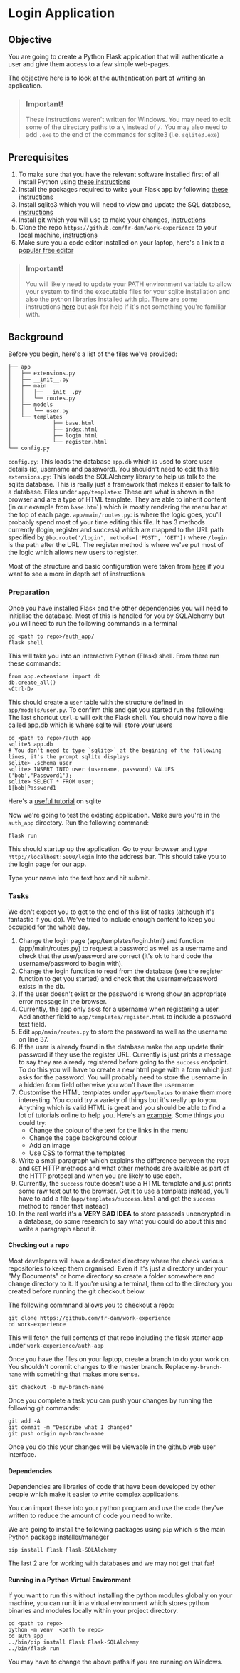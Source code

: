 # Login Application


## Objective
You are going to create a Python Flask application that will authenticate a user and give them access to a few simple web-pages.

The objective here is to look at the authentication part of writing an application.


> ### Important! 
>These instructions weren't written for Windows. You may need to edit some of the directory paths to a `\` instead of `/`. You may
> also need to add `.exe` to the end of the commands for sqlite3 (i.e. `sqlite3.exe`)

## Prerequisites
1. To make sure that you have the relevant software installed first of all install Python using [these instructions](https://realpython.com/installing-python/)
2. Install the packages required to write your Flask app by following [these instructions](#dependencies)
3. Install sqlite3 which you will need to view and update the SQL database, [instructions](https://www.tutorialspoint.com/sqlite/sqlite_installation.htm)
4. Install git which you will use to make your changes, [instructions](https://git-scm.com/book/en/v2/Getting-Started-Installing-Git)
5. Clone the repo `https://github.com/fr-dam/work-experience` to your local machine, [instructions](#checking-out-a-repo)
6. Make sure you a code editor installed on your laptop, here's a link to a [popular free editor](https://code.visualstudio.com/download)

> ### Important! 
> You will likely need to update your PATH environment variable to allow your system to find the executable files for your
> sqlite installation and also the python libraries installed with pip. There are some instructions [here](https://www.computerhope.com/issues/ch000549.htm)
> but ask for help if it's not something you're familiar with.

## Background
Before you begin, here's a list of the files we've provided:

```
├── app
│   ├── extensions.py
│   ├── __init__.py
│   ├── main
│   │   ├── __init__.py
│   │   └── routes.py
│   ├── models
│   │   └── user.py
│   └── templates
│             ├── base.html
│             ├── index.html
│             ├── login.html
│             └── register.html
└── config.py
```

`config.py`:
    This loads the database `app.db` which is used to store user details (id, username and password). You shouldn't need to edit this file
`extensions.py`:
    This loads the SQLAlchemy library to help us talk to the sqlite database. This is really just a framework that makes it easier to talk to a database.
Files under `app/templates`:
    These are what is shown in the browser and are a type of HTML template. They are able to inherit
    content (in our example from `base.html`) which is mostly rendering the menu bar at the top of each 
    page.
`app/main/routes.py`:
    is where the logic goes, you'll probably spend most of your time editing this file. It has 3 methods currently (login, register and success) which are mapped to the URL path specified by 
    `@bp.route('/login', methods=['POST', 'GET'])` where `/login` is the path after the URL. The register method is where we've put most of the logic which allows new users to register. 

Most of the structure and basic configuration were taken from [here](https://www.digitalocean.com/community/tutorials/how-to-structure-a-large-flask-application-with-flask-blueprints-and-flask-sqlalchemy) if you want to see a more in depth set of instructions

### Preparation
Once you have installed Flask and the other dependencies you will need to initialise the database. Most of this is handled for you by SQLAlchemy but you will need to run the following commands in a terminal

```
cd <path to repo>/auth_app/
flask shell
```

This will take you into an interactive Python (Flask) shell. From there run these commands:

```
from app.extensions import db 
db.create_all()
<Ctrl-D>
```

This should create a `user` table with the structure defined in `app/models/user.py`. To confirm this and get you started run the following:
The last shortcut `Ctrl-D` will exit the Flask shell. You should now have a file called app.db which is where sqlite will store your users

```
cd <path to repo>/auth_app
sqlite3 app.db
# You don't need to type `sqlite>` at the begining of the following lines, it's the prompt sqlite displays
sqlite> .schema user
sqlite> INSERT INTO user (username, password) VALUES ('bob','Password1');
sqlite> SELECT * FROM user;
1|bob|Password1
```

Here's a [useful tutorial](https://www.tutorialspoint.com/sqlite/sqlite_insert_query.htm) on sqlite

Now we're going to test the existing application. Make sure you're in the `auth_app` directory. Run the following command:

```
flask run
```
This should startup up the application. Go to your browser and type `http://localhost:5000/login` into the address bar. This should take you
to the login page for our app.

Type your name into the text box and hit submit.

### Tasks
We don't expect you to get to the end of this list of tasks (although it's fantastic if you do). We've tried to include enough content to keep you occupied for the whole day.

1. Change the login page (app/templates/login.html) and function (app/main/routes.py) to request a password as well as a username and check that the user/password are correct (it's ok to hard code the username/password to begin with). 
2. Change the login function to read from the database (see the register function to get you started) and check that the username/password exists in the db.  
3. If the user doesn't exist or the password is wrong show an appropriate error message in the browser.
4. Currently, the app only asks for a username when registering a user. Add another field to `app/templates/register.html` to include a password text field.
5. Edit `app/main/routes.py` to store the password as well as the username on line 37.
6. If the user is already found in the database make the app update their password if they use the 
register URL. Currently is just prints a message to say they are already registered before going to the `success` endpoint.
To do this you will have to create a new html page with a form which just asks for the password. You will probably need to store the username
in a hidden form field otherwise you won't have the username
7. Customise the HTML templates under `app/templates` to make them more interesting. You could try a variety of things but it's really up to you. Anything which is valid HTML is great and you should be able to find a lot of tutorials online to help you. Here's an [example](https://www.w3schools.com/html/). Some things you could try:
   * Change the colour of the text for the links in the menu
   * Change the page background colour
   * Add an image
   * Use CSS to format the templates
8. Write a small paragraph which explains the difference between the `POST` and `GET` HTTP methods and what other methods are available as part of the HTTP protocol and when you are likely to use each.
9. Currently, the `success` route doesn't use a HTML template and just prints some raw text out to the browser. Get it to use a template instead, you'll have to add a file (`app/templates/success.html` and get the `success` method to render that instead)
10. In the real world it's a **VERY BAD IDEA** to store passords unencrypted in a database, do some research to say what you could do about this and write a paragraph about it.


#### Checking out a repo
Most developers will have a dedicated directory where the check various repositories to keep them organised. Even if it's just a directory under your "My Documents" or home directory so create 
a folder somewhere and change directory to it. If you're using a terminal, then cd to the directory you created before running the git checkout below.

The following commnand allows you to checkout a repo:

```
git clone https://github.com/fr-dam/work-experience
cd work-experience
```

This will fetch the full contents of that repo including the flask starter app under `work-experience/auth-app`

Once you have the files on your laptop, create a branch to do your work on. You shouldn't commit changes to the master branch.
Replace `my-branch-name` with something that makes more sense.

```
git checkout -b my-branch-name
```

Once you complete a task you can push your changes by running the following git commands:

```
git add -A
git commit -m "Describe what I changed"
git push origin my-branch-name
```

Once you do this your changes will be viewable in the github web user interface.


#### Dependencies
Dependencies are libraries of code that have been developed by other people which make it easier to write complex applications.

You can import these into your python program and use the code they've written to reduce the amount of code you need to write.

We are going to install the following packages using `pip` which is the main Python package installer/manager

```
pip install Flask Flask-SQLAlchemy
```

The last 2 are for working with databases and we may not get that far!

#### Running in a Python Virtual Environment
If you want to run this without installing the python modules globally on your machine, you can run it in a virtual environment
which stores python binaries and modules locally within your project directory.

```
cd <path to repo>
python -m venv  <path to repo>
cd auth_app
../bin/pip install Flask Flask-SQLAlchemy
../bin/flask run 

```

You may have to change the above paths if you are running on Windows.